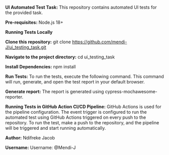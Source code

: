 **UI Automated Test Task:**
  This repository contains automated UI tests for the provided task.

**Pre-requisites:**
  Node.js 18+

**Running Tests Locally**

  **Clone this repository:**
  git clone https://github.com/mendi-J/ui_testing_task.git
  
**Navigate to the project directory:**
  cd ui_testing_task
  
**Install Dependencies:**
  npm install
  
**Run Tests:**
  To run the tests, execute the following command. This command will run, generate, and open the test report in your default browser.

**Generate report:**
  The report is generated using cypress-mochawesome-reporter.

**Running Tests in GitHub Action CI/CD Pipeline:**
  GitHub Actions is used for the pipeline configuration. The event trigger is configured to run the automated test using GitHub Actions triggered on every push to the repository.
  To run the test, make a push to the repository, and the pipeline will be triggered and start running automatically.

**Author:**
  Ndifreke Jacob 

  **Username:**
  Username: @Mendi-J
